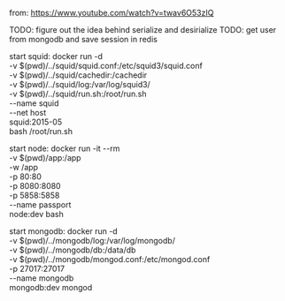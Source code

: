 from: https://www.youtube.com/watch?v=twav6O53zIQ

TODO: figure out the idea behind serialize and desirialize
TODO: get user from mongodb and save session in redis

start squid:
docker run -d \
         -v $(pwd)/../squid/squid.conf:/etc/squid3/squid.conf \
         -v $(pwd)/../squid/cachedir:/cachedir \
         -v $(pwd)/../squid/log:/var/log/squid3/ \
         -v $(pwd)/../squid/run.sh:/root/run.sh \
         --name squid \
         --net host \
         squid:2015-05 \
         bash /root/run.sh

start node:
docker run -it --rm \
         -v $(pwd)/app:/app \
         -w /app \
         -p 80:80 \
         -p 8080:8080 \
         -p 5858:5858 \
         --name passport \
         node:dev bash


start mongodb:
docker run -d \
         -v $(pwd)/../mongodb/log:/var/log/mongodb/ \
         -v $(pwd)/../mongodb/db:/data/db \
         -v $(pwd)/../mongodb/mongod.conf:/etc/mongod.conf \
         -p 27017:27017 \
         --name mongodb \
         mongodb:dev mongod
